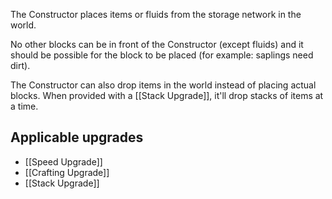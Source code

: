 The Constructor places items or fluids from the storage network in the world.

No other blocks can be in front of the Constructor (except fluids) and it should be possible for the block to be placed (for example: saplings need dirt).

The Constructor can also drop items in the world instead of placing actual blocks. When provided with a [[Stack Upgrade]], it'll drop stacks of items at a time.

## Applicable upgrades
- [[Speed Upgrade]]
- [[Crafting Upgrade]]
- [[Stack Upgrade]]